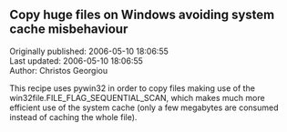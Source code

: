 ## Copy huge files on Windows avoiding system cache misbehaviour  
Originally published: 2006-05-10 18:06:55  
Last updated: 2006-05-10 18:06:55  
Author: Christos Georgiou  
  
This recipe uses pywin32 in order to copy files making use of the win32file.FILE_FLAG_SEQUENTIAL_SCAN, which makes much more efficient use of the system cache (only a few megabytes are consumed instead of caching the whole file).